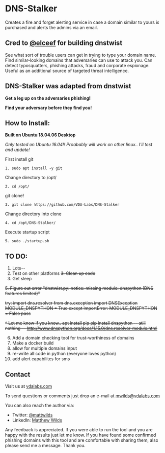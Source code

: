 
DNS-Stalker
========

Creates a fire and forget alerting service in case a domain similar to yours is purchased 
and alerts the admins via an email. 


Cred to [@elceef](https://github.com/elceef) for building dnstwist
-------

See what sort of trouble users can get in trying to type your domain name.
Find similar-looking domains that adversaries can use to attack you. Can detect
typosquatters, phishing attacks, fraud and corporate espionage. Useful as an
additional source of targeted threat intelligence.





DNS-Stalker was adapted from dnstwist 
-------


**Get a leg up on the adversaries phishing!**

**Find your adversary before they find you!**
 

 


How to Install:
------------

**Built on Ubuntu 18.04.06 Desktop**

_Only tested on Ubuntu 16.04!! Proabably will work on other linux.._
_I'll test and update!_



First install git 
```
1. sudo apt install -y git
```
Change directory to /opt/
```
2. cd /opt/
```
git clone!
```
3. git clone https://github.com/VDA-Labs/DNS-Stalker
```
Change directory into clone
```
4. cd /opt/DNS-Stalker/
```
Execute startup script
```
5. sudo ./startup.sh

```


TO DO:
-------
1. Lots--
2. Test on other platforms
<strike>3. Clean up code</strike>
4. Get sleep

<strike>5. Figure out error "dnstwist.py: notice: missing module: dnspython (DNS features limited)"

try:
	import dns.resolver
	from dns.exception import DNSException
	MODULE_DNSPYTHON = True
except ImportError:
	MODULE_DNSPYTHON = False
	pass

^ Let me know if you know.. 
apt install pip
pip install dnspython
-- still nothing --
http://www.dnspython.org/docs/1.15.0/dns.resolver-module.html</strike>

6. Add a domain checking tool for trust-worthiness of domains
7. Make a docker build
8. allow for multiple domains input 
9. re-write all code in python (everyone loves python)
10. add alert capabilites for sms



Contact
-------
Visit us at [vdalabs.com](https://vdalabs.com)

To send questions or comments just drop an e-mail at
[mwilds@vdalabs.com](mailto:mwilds@vdalabs.com)

You can also reach the author via:

- Twitter: [@mattwilds](https://twitter.com/mattwilds)
- LinkedIn: [Matthew Wilds](https://www.linkedin.com/in/matthew-wilds-41085a8b/)

Any feedback is appreciated. If you were able to run the tool and you are happy
with the results just let me know. If you have found some confirmed phishing
domains with this tool and are comfortable with sharing them, also please send
me a message. Thank you.
